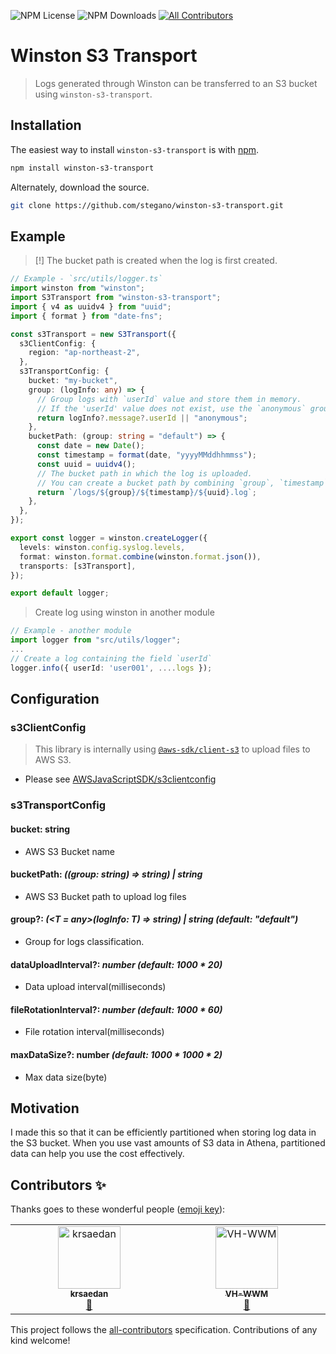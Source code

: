 ![NPM License](https://img.shields.io/npm/l/winston-s3-transport)
![NPM Downloads](https://img.shields.io/npm/dw/winston-s3-transport) <!-- ALL-CONTRIBUTORS-BADGE:START - Do not remove or modify this section -->
[![All Contributors](https://img.shields.io/badge/all_contributors-2-orange.svg?style=flat-square)](#contributors-)
<!-- ALL-CONTRIBUTORS-BADGE:END -->

# Winston S3 Transport

> Logs generated through Winston can be transferred to an S3 bucket using `winston-s3-transport`.

## Installation

The easiest way to install `winston-s3-transport` is with [npm](https://www.npmjs.com/package/winston-s3-transport).

```bash
npm install winston-s3-transport
```

Alternately, download the source.

```bash
git clone https://github.com/stegano/winston-s3-transport.git
```

## Example

> [!] The bucket path is created when the log is first created.

```ts
// Example - `src/utils/logger.ts`
import winston from "winston";
import S3Transport from "winston-s3-transport";
import { v4 as uuidv4 } from "uuid";
import { format } from "date-fns";

const s3Transport = new S3Transport({
  s3ClientConfig: {
    region: "ap-northeast-2",
  },
  s3TransportConfig: {
    bucket: "my-bucket",
    group: (logInfo: any) => {
      // Group logs with `userId` value and store them in memory.
      // If the 'userId' value does not exist, use the `anonymous` group.
      return logInfo?.message?.userId || "anonymous";
    },
    bucketPath: (group: string = "default") => {
      const date = new Date();
      const timestamp = format(date, "yyyyMMddhhmmss");
      const uuid = uuidv4();
      // The bucket path in which the log is uploaded.
      // You can create a bucket path by combining `group`, `timestamp`, and `uuid` values.
      return `/logs/${group}/${timestamp}/${uuid}.log`;
    },
  },
});

export const logger = winston.createLogger({
  levels: winston.config.syslog.levels,
  format: winston.format.combine(winston.format.json()),
  transports: [s3Transport],
});

export default logger;
```

> Create log using winston in another module

```ts
// Example - another module
import logger from "src/utils/logger";
...
// Create a log containing the field `userId`
logger.info({ userId: 'user001', ....logs });
```

## Configuration

### s3ClientConfig

> This library is internally using [`@aws-sdk/client-s3`](https://www.npmjs.com/package/@aws-sdk/client-s3) to upload files to AWS S3.

- Please see [AWSJavaScriptSDK/s3clientconfig](https://docs.aws.amazon.com/AWSJavaScriptSDK/v3/latest/clients/client-s3/interfaces/s3clientconfig.html)

### s3TransportConfig

#### bucket: string

- AWS S3 Bucket name

#### bucketPath: _((group: string) => string) | string_

- AWS S3 Bucket path to upload log files

#### group?: _(<T = any>(logInfo: T) => string) | string (default: "default")_

- Group for logs classification.

#### dataUploadInterval?: _number (default: 1000 \* 20)_

- Data upload interval(milliseconds)

#### fileRotationInterval?: _number (default: 1000 \* 60)_

- File rotation interval(milliseconds)

#### maxDataSize?: number _(default: 1000 * 1000 * 2)_

- Max data size(byte)

## Motivation

I made this so that it can be efficiently partitioned when storing log data in the S3 bucket. When you use vast amounts of S3 data in Athena, partitioned data can help you use the cost effectively.

## Contributors ✨

Thanks goes to these wonderful people ([emoji key](https://allcontributors.org/docs/en/emoji-key)):

<!-- ALL-CONTRIBUTORS-LIST:START - Do not remove or modify this section -->
<!-- prettier-ignore-start -->
<!-- markdownlint-disable -->
<table>
  <tbody>
    <tr>
      <td align="center" valign="top" width="14.28%"><a href="https://github.com/krsaedan"><img src="https://avatars.githubusercontent.com/u/77971873?v=4?s=100" width="100px;" alt="krsaedan"/><br /><sub><b>krsaedan</b></sub></a><br /><a href="https://github.com/stegano/winston-s3-transport/issues?q=author%3Akrsaedan" title="Bug reports">🐛</a></td>
      <td align="center" valign="top" width="14.28%"><a href="https://github.com/vh-wwm"><img src="https://avatars.githubusercontent.com/u/173472019?v=4?s=100" width="100px;" alt="VH-WWM"/><br /><sub><b>VH-WWM</b></sub></a><br /><a href="https://github.com/stegano/winston-s3-transport/issues?q=author%3Avh-wwm" title="Bug reports">🐛</a></td>
    </tr>
  </tbody>
</table>

<!-- markdownlint-restore -->
<!-- prettier-ignore-end -->

<!-- ALL-CONTRIBUTORS-LIST:END -->

This project follows the [all-contributors](https://github.com/all-contributors/all-contributors) specification. Contributions of any kind welcome!
